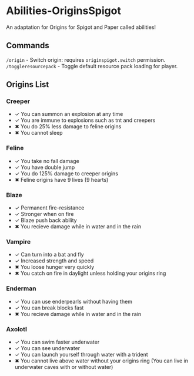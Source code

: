 # Abilities-OriginsSpigot
 An adaptation for Origins for Spigot and Paper called abilities!

## Commands

`/origin` - Switch origin: requires `originspigot.switch` permission.
`/toggleresourcepack` - Toggle default resource pack loading for player.

## Origins List

### Creeper

- ✓ You can summon an explosion at any time
- ✓ You are immune to explosions such as tnt and creepers
- ✖ You do 25% less damage to feline origins
- ✖ You cannot sleep

### Feline

- ✓ You take no fall damage
- ✓ You have double jump
- ✓ You do 125% damage to creeper origins
- ✖ Feline origins have 9 lives (9 hearts)

### Blaze

- ✓ Permanent fire-resistance
- ✓ Stronger when on fire
- ✓ Blaze push back ability
- ✖ You recieve damage while in water and in the rain

### Vampire

- ✓ Can turn into a bat and fly
- ✓ Increased strength and speed
- ✖ You loose hunger very quickly
- ✖ You catch on fire in daylight unless holding your origins ring

### Enderman

- ✓ You can use enderpearls without having them
- ✓ You can break blocks fast
- ✖ You recieve damage while in water and in the rain

### Axolotl

- ✓ You can swim faster underwater
- ✓ You can see underwater
- ✓ You can launch yourself through water with a trident
- ✖ You cannot live above water without your origins ring (You can live in underwater caves with or without water)
